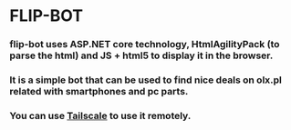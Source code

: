 # FLIP-BOT 

### flip-bot uses ASP.NET core technology, HtmlAgilityPack (to parse the html) and JS + html5 to display it in the browser.
### It is a simple bot that can be used to find nice deals on olx.pl related with smartphones and pc parts.
### You can use [Tailscale](https://tailscale.com/) to use it remotely.
